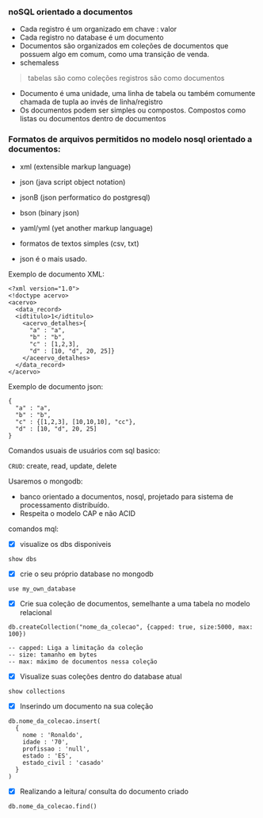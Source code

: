 ### noSQL orientado a documentos

  - Cada registro é um organizado em chave : valor
  - Cada registro no database é um documento 
  - Documentos são organizados em coleções de documentos que possuem algo em comum, como uma transição de venda.
  - schemaless

  > tabelas são como coleções
  > registros são como documentos

- Documento é uma unidade, uma linha de tabela ou também comumente chamada de tupla ao invés de linha/registro
- Os documentos podem ser simples ou compostos. Compostos como listas ou documentos dentro de documentos

### Formatos de arquivos permitidos no modelo nosql orientado a documentos:

- xml (extensible markup language)
- json (java script object notation)
- jsonB (json performatico do postgresql)
- bson (binary json)
- yaml/yml (yet another markup language)
- formatos de textos simples (csv, txt)

- json é o mais usado.

Exemplo de documento XML:

```
<?xml version="1.0">
<!doctype acervo>
<acervo>
  <data_record>
  <idtitulo>1</idtitulo>
    <acervo_detalhes>{
      "a" : "a",
      "b" : "b",
      "c" : [1,2,3],
      "d" : [10, "d", 20, 25]}
    </aceervo_detalhes>
  </data_record>
</acervo>
```

Exemplo de documento json:

```
{
  "a" : "a",
  "b" : "b",
  "c" : {[1,2,3], [10,10,10], "cc"},
  "d" : [10, "d", 20, 25]
}
```

Comandos usuais de usuários com sql basico:

`CRUD`: create, read, update, delete


Usaremos o mongodb:

- banco orientado a documentos, nosql, projetado para sistema de processamento distribuído.
- Respeita o modelo CAP e não ACID

comandos mql:


- [x] visualize os dbs disponiveis
```
show dbs
```
  
- [x] crie o seu próprio database no mongodb
```
use my_own_database
```

- [x] Crie sua coleção de documentos, semelhante a uma tabela no modelo relacional
```
db.createCollection("nome_da_colecao", {capped: true, size:5000, max: 100})

-- capped: Liga a limitação da coleção
-- size: tamanho em bytes
-- max: máximo de documentos nessa coleção
```


- [x] Visualize suas coleções dentro do database atual
```
show collections
```


- [x] Inserindo um documento na sua coleção
```
db.nome_da_colecao.insert(
  {
    nome : 'Ronaldo',
    idade : '70',
    profissao : 'null',
    estado : 'ES',
    estado_civil : 'casado'
  }
)
```

- [x] Realizando a leitura/ consulta do documento criado
```
db.nome_da_colecao.find()
```


